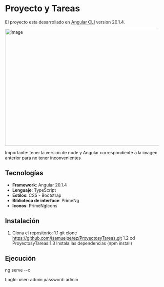 # Proyecto y Tareas

El proyecto esta desarrollado en [Angular CLI](https://github.com/angular/angular-cli) version 20.1.4.

<img width="835" height="383" alt="image" src="https://github.com/user-attachments/assets/c8213421-79b6-4d7c-8ff9-f47e3f6ddc19" />

Importante: tener la version de node y Angular correspondiente a la imagen anterior para no tener inconvenientes

##  Tecnologías

- **Framework**: Angular 20.1.4  
- **Lenguaje**: TypeScript  
- **Estilos**: CSS - Bootstrap  
- **Biblioteca de interface**: PrimeNg
- **Iconos**: PrimeNgIcons

## Instalación
1. Clona el repositorio:
   1.1 git clone https://github.com/isamuelperez/ProyectosyTareas.git
   1.2 cd ProyectosyTareas
   1.3 Instala las dependencias (npm install)

## Ejecución
ng serve --o

LogIn:
user: admin
password: admin
